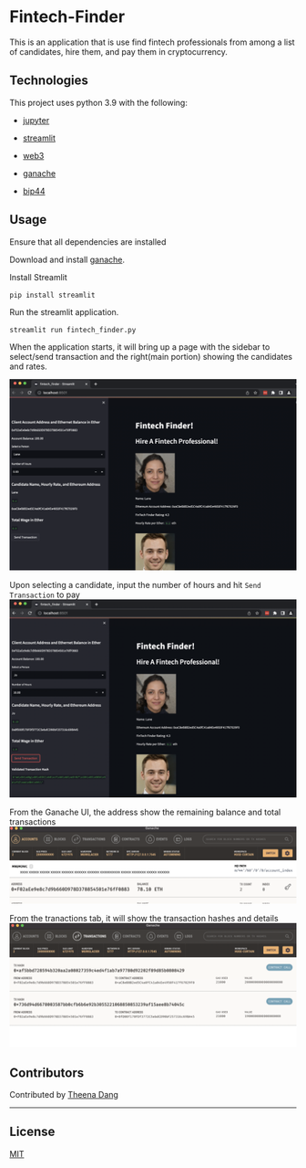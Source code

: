 # Fintech-Finder

This is an application that is use find fintech professionals from among a list of candidates, hire them, and pay them in cryptocurrency.


## Technologies

This project uses python 3.9 with the following:

* [jupyter](https://jupyter.org/)

* [streamlit](https://docs.python.org/3/library/hashlib.html)

* [web3](https://web3py.readthedocs.io/)

* [ganache](https://trufflesuite.com/ganache/)

* [bip44](https://pypi.org/project/bip44/)

## Usage

Ensure that all dependencies are installed

Download and install [ganache](https://trufflesuite.com/docs/ganache/quickstart/#1-install-ganache).

Install Streamlit
```
pip install streamlit
```

Run the streamlit application.
```
streamlit run fintech_finder.py
```

When the application starts, it will bring up a page with the sidebar to select/send transaction and the right(main portion) showing the candidates and rates.

![initial page](./images/initial_page.png)

Upon selecting a candidate, input the number of hours and hit `Send Transaction` to pay
![send transaction](./images/send_txn.png)

From the Ganache UI, the address show the remaining balance and total transactions
![ganache block](./images/ganache_block.png)

From the tranactions tab, it will show the transaction hashes and details
![ganache transactions](./images/ganache_txns.png)


## Contributors

Contributed by [Theena Dang](maria.cristina.dang@gmail.com)

---

## License

[MIT](LICENSE)